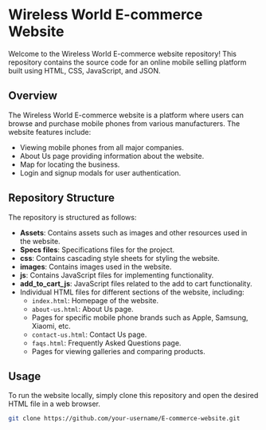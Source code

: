 # Wireless World E-commerce Website

Welcome to the Wireless World E-commerce website repository! This repository contains the source code for an online mobile selling platform built using HTML, CSS, JavaScript, and JSON.

## Overview

The Wireless World E-commerce website is a platform where users can browse and purchase mobile phones from various manufacturers. The website features include:

- Viewing mobile phones from all major companies.
- About Us page providing information about the website.
- Map for locating the business.
- Login and signup modals for user authentication.

## Repository Structure

The repository is structured as follows:

- **Assets**: Contains assets such as images and other resources used in the website.
- **Specs files**: Specifications files for the project.
- **css**: Contains cascading style sheets for styling the website.
- **images**: Contains images used in the website.
- **js**: Contains JavaScript files for implementing functionality.
- **add_to_cart_js**: JavaScript files related to the add to cart functionality.
- Individual HTML files for different sections of the website, including:
  - `index.html`: Homepage of the website.
  - `about-us.html`: About Us page.
  - Pages for specific mobile phone brands such as Apple, Samsung, Xiaomi, etc.
  - `contact-us.html`: Contact Us page.
  - `faqs.html`: Frequently Asked Questions page.
  - Pages for viewing galleries and comparing products.

## Usage

To run the website locally, simply clone this repository and open the desired HTML file in a web browser.

```bash
git clone https://github.com/your-username/E-commerce-website.git
